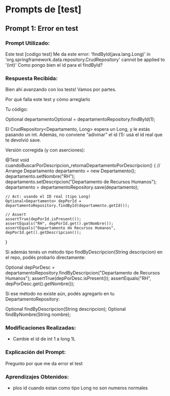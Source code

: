 # Prompts de [test]

## Prompt 1: Error en test
### Prompt Utilizado: 
Este test [codigo test] Me da este error: 'findById(java.lang.Long)' in 'org.springframework.data.repository.CrudRepository' cannot be applied to '(int)'
Como pongo bien el id para el findById?

### Respuesta Recibida: 
Bien ahí avanzando con los tests! Vamos por partes.

Por qué falla este test y cómo arreglarlo

Tu código:

Optional<Departamento> departamentoOptional = departamentoRepository.findById(1);


El CrudRepository<Departamento, Long> espera un Long, y le estás pasando un int. Además, no conviene “adivinar” el id (1): usá el id real que te devolvió save.

Versión corregida (y con aserciones):

@Test
void cuandoBuscarPorDescripcion_retornaDepartamentoPorDescripcion() {
    // Arrange
    Departamento departamento = new Departamento();
    departamento.setNombre("RH");
    departamento.setDescripcion("Departamento de Recursos Humanos");
    departamento = departamentoRepository.save(departamento);

    // Act: usando el ID real (tipo Long)
    Optional<Departamento> depPorId = departamentoRepository.findById(departamento.getId());

    // Assert
    assertTrue(depPorId.isPresent());
    assertEquals("RH", depPorId.get().getNombre());
    assertEquals("Departamento de Recursos Humanos", depPorId.get().getDescripcion());
}


Si además tenés un método tipo findByDescripcion(String descripcion) en el repo, podés probarlo directamente:

Optional<Departamento> depPorDesc = departamentoRepository.findByDescripcion("Departamento de Recursos Humanos");
assertTrue(depPorDesc.isPresent());
assertEquals("RH", depPorDesc.get().getNombre());


Si ese método no existe aún, podés agregarlo en tu DepartamentoRepository:

Optional<Departamento> findByDescripcion(String descripcion);
Optional<Departamento> findByNombre(String nombre);


### Modificaciones Realizadas:
- Cambie el id de int 1 a long 1L

### Explicación del Prompt:
Pregunto por que me da error el test

### Aprendizajes Obtenidos:
- plos id cuando estan como tipo Long no son numeros normales
